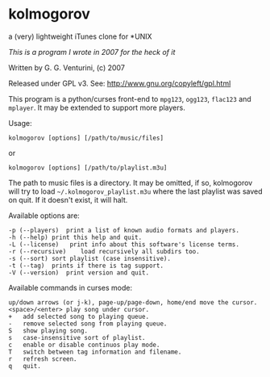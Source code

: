 # kolmogorov
a (very) lightweight iTunes clone for *UNIX

*This is a program I wrote in 2007 for the heck of it*

Written by G. G. Venturini, (c) 2007

Released under GPL v3. See: http://www.gnu.org/copyleft/gpl.html

This program is a python/curses front-end to `mpg123`, `ogg123`,
`flac123` and `mplayer`. It may be extended to support more players.

Usage: 
	
	kolmogorov [options] [/path/to/music/files]

  or
	
	kolmogorov [options] [/path/to/playlist.m3u]

 The path to music files is a directory. It may be omitted, if so,
 kolmogorov will try to load `~/.kolmogorov_playlist.m3u` where the
 last playlist was saved on quit. If it doesn't exist, it will halt.

Available options are:

	-p (--players)	print a list of known audio formats and players.
	-h (--help)	print this help and quit.
	-L (--license)	 print info about this software's license terms.
	-r (--recursive)	load recursively all subdirs too.
	-s (--sort)	sort playlist (case insensitive).
	-t (--tag)	prints if there is tag support.
	-V (--version)	print version and quit.

Available commands in curses mode:

	up/down arrows (or j-k), page-up/page-down, home/end move the cursor.
	<space>/<enter>	play song under cursor.
	+	add selected song to playing queue.
	-	remove selected song from playing queue.
	S	show playing song.
	s	case-insensitive sort of playlist.
	c	enable or disable continuos play mode.
	T	switch between tag information and filename.
	r	refresh screen.
	q	quit.
